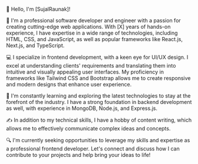 👋 Hello, I'm [SujalRaunak]!

🚀 I'm a professional software developer and engineer with a passion for creating cutting-edge web applications. With [X] years of hands-on experience, I have expertise in a wide range of technologies, including HTML, CSS, and JavaScript, as well as popular frameworks like React.js, Next.js, and TypeScript.

💻 I specialize in frontend development, with a keen eye for UI/UX design. I excel at understanding clients' requirements and translating them into intuitive and visually appealing user interfaces. My proficiency in frameworks like Tailwind CSS and Bootstrap allows me to create responsive and modern designs that enhance user experience.

🌟 I'm constantly learning and exploring the latest technologies to stay at the forefront of the industry. I have a strong foundation in backend development as well, with experience in MongoDB, Node.js, and Express.js.

✍️ In addition to my technical skills, I have a hobby of content writing, which allows me to effectively communicate complex ideas and concepts.

🔍 I'm currently seeking opportunities to leverage my skills and expertise as a professional frontend developer. Let's connect and discuss how I can contribute to your projects and help bring your ideas to life!
